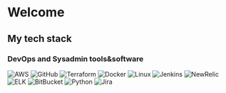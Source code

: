 # Welcome

## My tech stack

### DevOps and Sysadmin tools&software
![AWS](https://img.shields.io/badge/aws-FF9900?logo=amazonaws&logocolor=white&style=for-the-badge) ![GitHub](https://img.shields.io/badge/github-181717?logo=github&logocolor=white&style=for-the-badge) ![Terraform](https://img.shields.io/badge/terraform-7B42BC?logo=terraform&logocolor=white&style=for-the-badge) ![Docker](https://img.shields.io/badge/docker-003F8C?logo=docker&logocolor=white&style=for-the-badge) ![Linux](https://img.shields.io/badge/linux-333333?logo=linux&logocolor=white&style=for-the-badge) ![Jenkins](https://img.shields.io/badge/jenkins-D24939?logo=jenkins&logocolor=white&style=for-the-badge) ![NewRelic](https://img.shields.io/badge/newrelic-008C99?logo=newrelic&logocolor=white&style=for-the-badge) ![ELK](https://img.shields.io/badge/elasticstack-005571?logo=elasticstack&logocolor=white&style=for-the-badge) ![BitBucket](https://img.shields.io/badge/bitbucket-0052CC?logo=bitbucket&logocolor=white&style=for-the-badge) ![Python](https://img.shields.io/badge/python-265074?logo=python&logocolor=white&style=for-the-badge) ![Jira](https://img.shields.io/badge/Jira-00C7E5?logo=jira&logocolor=white&style=for-the-badge)
